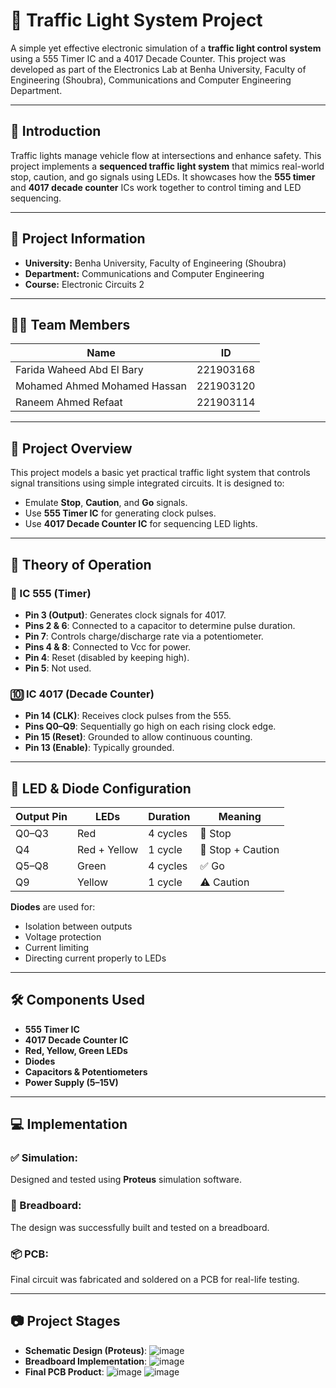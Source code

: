 # 🚦 Traffic Light System Project

A simple yet effective electronic simulation of a **traffic light control system** using a 555 Timer IC and a 4017 Decade Counter. This project was developed as part of the Electronics Lab at Benha University, Faculty of Engineering (Shoubra), Communications and Computer Engineering Department.

---

## 📘 Introduction

Traffic lights manage vehicle flow at intersections and enhance safety. This project implements a **sequenced traffic light system** that mimics real-world stop, caution, and go signals using LEDs. It showcases how the **555 timer** and **4017 decade counter** ICs work together to control timing and LED sequencing.

---

## 🏫 Project Information

- **University:** Benha University, Faculty of Engineering (Shoubra)
- **Department:** Communications and Computer Engineering
- **Course:** Electronic Circuits 2

---

## 👩‍💻 Team Members

| Name                                | ID          |
|-------------------------------------|-------------|
| Farida Waheed Abd El Bary          | 221903168   |
| Mohamed Ahmed Mohamed Hassan       | 221903120   |
| Raneem Ahmed Refaat                | 221903114   |

---

## 📘 Project Overview

This project models a basic yet practical traffic light system that controls signal transitions using simple integrated circuits. It is designed to:
- Emulate **Stop**, **Caution**, and **Go** signals.
- Use **555 Timer IC** for generating clock pulses.
- Use **4017 Decade Counter IC** for sequencing LED lights.

---

## 🧠 Theory of Operation

### 🔁 IC 555 (Timer)
- **Pin 3 (Output)**: Generates clock signals for 4017.
- **Pins 2 & 6**: Connected to a capacitor to determine pulse duration.
- **Pin 7**: Controls charge/discharge rate via a potentiometer.
- **Pins 4 & 8**: Connected to Vcc for power.
- **Pin 4**: Reset (disabled by keeping high).
- **Pin 5**: Not used.

### 🔟 IC 4017 (Decade Counter)
- **Pin 14 (CLK)**: Receives clock pulses from the 555.
- **Pins Q0–Q9**: Sequentially go high on each rising clock edge.
- **Pin 15 (Reset)**: Grounded to allow continuous counting.
- **Pin 13 (Enable)**: Typically grounded.

---

## 🔦 LED & Diode Configuration

| Output Pin | LEDs | Duration | Meaning               |
|------------|------|----------|------------------------|
| Q0–Q3      | Red  | 4 cycles | 🚫 Stop                |
| Q4         | Red + Yellow | 1 cycle  | 🛑 Stop + Caution     |
| Q5–Q8      | Green| 4 cycles | ✅ Go                  |
| Q9         | Yellow | 1 cycle  | ⚠️ Caution            |

**Diodes** are used for:
- Isolation between outputs
- Voltage protection
- Current limiting
- Directing current properly to LEDs

---

## 🛠 Components Used

- **555 Timer IC**
- **4017 Decade Counter IC**
- **Red, Yellow, Green LEDs**
- **Diodes**
- **Capacitors & Potentiometers**
- **Power Supply (5–15V)**

---

## 💻 Implementation

### ✅ Simulation:
Designed and tested using **Proteus** simulation software.

### 🔧 Breadboard:
The design was successfully built and tested on a breadboard.

### 📦 PCB:
Final circuit was fabricated and soldered on a PCB for real-life testing.

---

## 📷 Project Stages

- **Schematic Design (Proteus)**:
  ![image](https://github.com/user-attachments/assets/2dd4dabd-21e6-440a-b082-59b1fdd58c57)
- **Breadboard Implementation**:
  ![image](https://github.com/user-attachments/assets/d940fea6-4a73-4b34-97d4-5c8458f205c7)
- **Final PCB Product**:
  ![image](https://github.com/user-attachments/assets/669eea0f-a52f-4850-92d3-436d055f1b53)
  ![image](https://github.com/user-attachments/assets/ce986d88-4ca6-4974-b25e-2cbcc72a2247)




